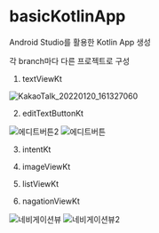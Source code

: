 # basicKotlinApp

Android Studio를 활용한 Kotlin App 생성

각 branch마다 다른 프로젝트로 구성

1. textViewKt

![KakaoTalk_20220120_161327060](https://user-images.githubusercontent.com/84887939/150292492-000832d2-83d6-47a2-941c-8d5b1655603f.jpg)

2. editTextButtonKt

![에디트버튼2](https://user-images.githubusercontent.com/84887939/150294135-77360b15-1963-4e72-838f-1fcb8bacfe0a.jpg)
![에디트버튼](https://user-images.githubusercontent.com/84887939/150294144-0fc50466-74ee-472d-b522-30e95be545c8.jpg)


3. intentKt

4. imageViewKt

5. listViewKt

6. nagationViewKt


![네비게이션뷰](https://user-images.githubusercontent.com/84887939/150293081-45a75969-2de1-4717-8a1f-fc431483c5eb.jpg)
![네비게이션뷰2](https://user-images.githubusercontent.com/84887939/150293096-575c9cd7-22de-4f62-9326-d126ee2bc3dd.jpg)
